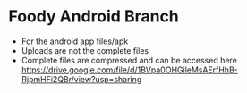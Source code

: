 # Foody Android Branch
- For the android app files/apk  
- Uploads are not the complete files  
- Complete files are compressed and can be accessed here https://drive.google.com/file/d/1BVpa0OHGileMsAErfHhB-RjpmHFi2QBr/view?usp=sharing
